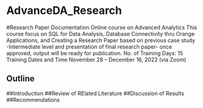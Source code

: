 # AdvanceDA_Research

#Research Paper Documentation
Online course on Advanced Analytics
This course focus on SQL for Data Analysis, Database Connectivity thru
Orange Applications, and Creating a Research Paper based on previous case
study -Intermediate level and presentation of final research paper- once approved,
output will be ready for publication.
No. of Training Days: 15
Training Dates and Time November 28 – December 16, 2022 (via Zoom)

## Outline
##Introduction
##Review of RElated Literature
##Discussion of Results
##Recommendations

